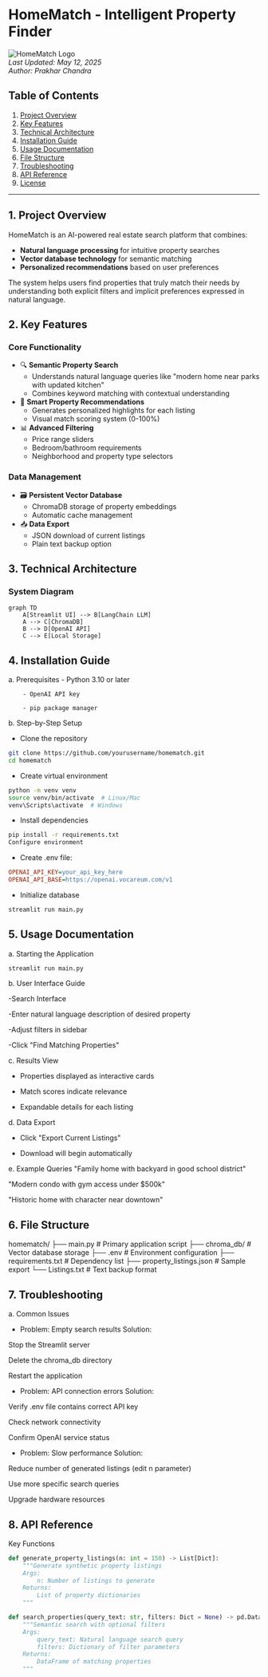 # HomeMatch - Intelligent Property Finder

![HomeMatch Logo](https://via.placeholder.com/150x50?text=HomeMatch)  
*Last Updated: May 12, 2025*  
*Author: Prakhar Chandra*

## Table of Contents
1. [Project Overview](#1-project-overview)
2. [Key Features](#2-key-features)
3. [Technical Architecture](#3-technical-architecture)
4. [Installation Guide](#4-installation-guide)
5. [Usage Documentation](#5-usage-documentation)
6. [File Structure](#6-file-structure)
7. [Troubleshooting](#7-troubleshooting)
8. [API Reference](#8-api-reference)
9. [License](#9-license)

---

## 1. Project Overview

HomeMatch is an AI-powered real estate search platform that combines:
- **Natural language processing** for intuitive property searches
- **Vector database technology** for semantic matching
- **Personalized recommendations** based on user preferences

The system helps users find properties that truly match their needs by understanding both explicit filters and implicit preferences expressed in natural language.

## 2. Key Features

### Core Functionality
- 🔍 **Semantic Property Search**
  - Understands natural language queries like "modern home near parks with updated kitchen"
  - Combines keyword matching with contextual understanding
- 🏡 **Smart Property Recommendations**
  - Generates personalized highlights for each listing
  - Visual match scoring system (0-100%)
- 📊 **Advanced Filtering**
  - Price range sliders
  - Bedroom/bathroom requirements
  - Neighborhood and property type selectors

### Data Management
- 🗃️ **Persistent Vector Database**
  - ChromaDB storage of property embeddings
  - Automatic cache management
- 📥 **Data Export**
  - JSON download of current listings
  - Plain text backup option

## 3. Technical Architecture

### System Diagram
```mermaid
graph TD
    A[Streamlit UI] --> B[LangChain LLM]
    A --> C[ChromaDB]
    B --> D[OpenAI API]
    C --> E[Local Storage]

```

## 4. Installation Guide
a. Prerequisites
        - Python 3.10 or later

        - OpenAI API key

        - pip package manager

b. Step-by-Step Setup
- Clone the repository

```bash
git clone https://github.com/yourusername/homematch.git
cd homematch
```
- Create virtual environment

```bash
python -m venv venv
source venv/bin/activate  # Linux/Mac
venv\Scripts\activate  # Windows
```
- Install dependencies

```bash
pip install -r requirements.txt
Configure environment
```

- Create .env file:
```ini
OPENAI_API_KEY=your_api_key_here
OPENAI_API_BASE=https://openai.vocareum.com/v1
```

- Initialize database

```bash
streamlit run main.py

```

## 5. Usage Documentation
a. Starting the Application
```bash
streamlit run main.py
```

b. User Interface Guide

-Search Interface

-Enter natural language description of desired property

-Adjust filters in sidebar

-Click "Find Matching Properties"

c. Results View

- Properties displayed as interactive cards

- Match scores indicate relevance

- Expandable details for each listing

d. Data Export

- Click "Export Current Listings"

- Download will begin automatically

e. Example Queries
"Family home with backyard in good school district"

"Modern condo with gym access under $500k"

"Historic home with character near downtown"

## 6. File Structure
homematch/
├── main.py                 # Primary application script
├── chroma_db/              # Vector database storage
├── .env                    # Environment configuration
├── requirements.txt        # Dependency list
├── property_listings.json  # Sample export
└── Listings.txt            # Text backup format


## 7. Troubleshooting
a. Common Issues
- Problem: Empty search results
Solution:

Stop the Streamlit server

Delete the chroma_db directory

Restart the application

- Problem: API connection errors
Solution:

Verify .env file contains correct API key

Check network connectivity

Confirm OpenAI service status

- Problem: Slow performance
Solution:

Reduce number of generated listings (edit n parameter)

Use more specific search queries

Upgrade hardware resources

## 8. API Reference
Key Functions

```python
def generate_property_listings(n: int = 150) -> List[Dict]:
    """Generate synthetic property listings
    Args:
        n: Number of listings to generate
    Returns:
        List of property dictionaries
    """
```
```python
def search_properties(query_text: str, filters: Dict = None) -> pd.DataFrame:
    """Semantic search with optional filters
    Args:
        query_text: Natural language search query
        filters: Dictionary of filter parameters
    Returns:
        DataFrame of matching properties
    """
```